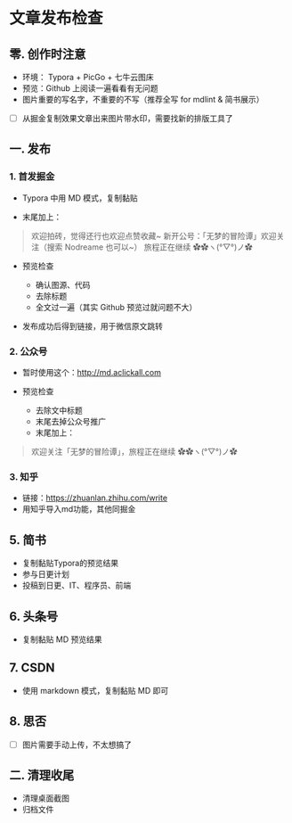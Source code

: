 # 文章发布检查

## 零. 创作时注意

- 环境： Typora + PicGo + 七牛云图床
- 预览：Github 上阅读一遍看看有无问题
- 图片重要的写名字，不重要的不写（推荐全写 for mdlint & 简书展示）
- [ ] 从掘金复制效果文章出来图片带水印，需要找新的排版工具了

## 一. 发布

### 1. 首发掘金

- Typora 中用 MD 模式，复制黏贴

- 末尾加上：

> 欢迎拍砖，觉得还行也欢迎点赞收藏~
> 新开公号：「无梦的冒险谭」欢迎关注（搜索 Nodreame 也可以~）
> 旅程正在继续 ✿✿ヽ(°▽°)ノ✿

- 预览检查
    - 确认图源、代码
    - 去除标题
    - 全文过一遍（其实 Github 预览过就问题不大）

- 发布成功后得到链接，用于微信原文跳转

### 2. 公众号

- 暂时使用这个：<http://md.aclickall.com>

- 预览检查
    - 去除文中标题
    - 末尾去掉公众号推广
    - 末尾加上：

> 欢迎关注「无梦的冒险谭」，旅程正在继续 ✿✿ヽ(°▽°)ノ✿

### 3. 知乎

- 链接：<https://zhuanlan.zhihu.com/write>
- 用知乎导入md功能，其他同掘金

## 5. 简书

- 复制黏贴Typora的预览结果
- 参与日更计划
- 投稿到日更、IT、程序员、前端

## 6. 头条号

- 复制黏贴 MD 预览结果

## 7. CSDN

- 使用 markdown 模式，复制黏贴 MD 即可

## 8. 思否

- [ ] 图片需要手动上传，不太想搞了

## 二. 清理收尾

- 清理桌面截图
- 归档文件

